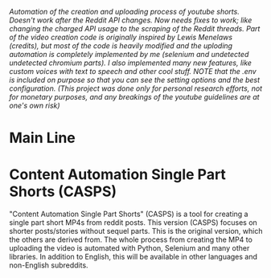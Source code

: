 *Automation of the creation and uploading process of youtube shorts. Doesn't work after the Reddit API changes. Now needs fixes to work; like changing the charged API usage to the scraping of the Reddit threads. Part of the video creation code is originally inspired by Lewis Menelaws (credits), but most of the code is heavily modified and the uploding automation is completely implemented by me (selenium and undetected undetected chromium parts). I also implemented many new features, like custom voices with text to speech and other cool stuff. NOTE that the .env is included on purpose so that you can see the setting options and the best configuration. (This project was done only for personal research efforts, not for monetary purposes, and any breakings of the youtube guidelines are at one's own risk)*


# Main Line

# Content Automation Single Part Shorts (CASPS)

"Content Automation Single Part Shorts" (CASPS) is a tool for creating a single part short MP4s from reddit posts. This version (CASPS) focuses on shorter posts/stories without sequel parts. This is the original version, which the others are derived from. The whole process from creating the MP4 to uploading the video is automated with Python, Selenium and many other libraries. In addition to English, this will be available in other languages and non-English subreddits.

